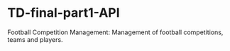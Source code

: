 # TD-final-part1-API
 Football Competition Management:  Management of football competitions, teams and players.
